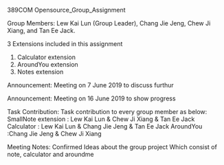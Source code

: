389COM Opensource_Group_Assignment 

Group Members:  Lew Kai Lun (Group Leader), Chang Jie Jeng, Chew Ji Xiang, and Tan Ee Jack. 

3 Extensions included in this assignment
1. Calculator extension
2. AroundYou extension
3. Notes extension 

Announcement: Meeting on 7 June 2019 to discuss furthur

Announcement: Meeting on 16 June 2019 to show progress

Task Contribution:
Task contribution to every group member as below:
SmallNote extension : Lew Kai Lun & Chew Ji Xiang & Tan Ee Jack
Calculator : Lew Kai Lun & Chang Jie Jeng & Tan Ee Jack
AroundYou :Chang Jie Jeng & Chew Ji Xiang

Meeting Notes:
Confirmed Ideas about the group project
Which consist of note, calculator and aroundme



